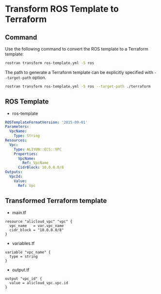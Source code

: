 # Transform ROS Template to Terraform
## Command
Use the following command to convert the ROS template to a Terraform template:

```bash
rostran transform ros-template.yml -S ros
```

The path to generate a Terraform template can be explicitly specified with `--target-path` option.

```bash
rostran transform ros-template.yml -S ros --target-path ./terraform
```

## ROS Template
- ros-template

```yaml
ROSTemplateFormatVersion: '2015-09-01'
Parameters:
  VpcName:
    Type: String
Resources:  
  Vpc:
    Type: ALIYUN::ECS::VPC
    Properties:
      VpcName:
        Ref: VpcName
      CidrBlock: 10.0.0.0/8
Outputs:
  VpcId:
    Value:
      Ref: Vpc
```

## Transformed Terraform template
- main.tf

```hcl
resource "alicloud_vpc" "vpc" {
  vpc_name   = var.vpc_name
  cidr_block = "10.0.0.0/8"
}
```

- variables.tf
```hcl
variable "vpc_name" {
  type = string
}
```

- output.tf

```hcl
output "vpc_id" {
  value = alicloud_vpc.vpc.id
}
```